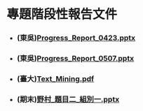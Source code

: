 # 專題階段性報告文件
* ### (東吳)[Progress_Report_0423.pptx](https://github.com/NTU-SCU-Nomura-FinTech-Team/NOMURA_Quantify_Qualitative_Proroject/blob/master/Progress%20Report/Progress_Report_0423.pptx)
* ### (東吳)[Progress_Report_0507.pptx](https://github.com/NTU-SCU-Nomura-FinTech-Team/NOMURA_Quantify_Qualitative_Proroject/blob/master/Progress%20Report/Progress_Report_0507.pptx)
* ### (臺大)[Text_Mining.pdf](https://github.com/NTU-SCU-Nomura-FinTech-Team/NOMURA_Quantify_Qualitative_Proroject/blob/master/Progress%20Report/%E9%87%8E%E6%9D%91_%E9%A1%8C%E7%9B%AE%E4%BA%8C_%E7%B5%84%E5%88%A5%E4%B8%80.pdf)
* ### (期末)[野村_題目二_組別一.pptx](https://drive.google.com/file/d/1WuOTz4-S428DNxQvujIKbLhl0EEDVRFQ/view?usp=sharing)
